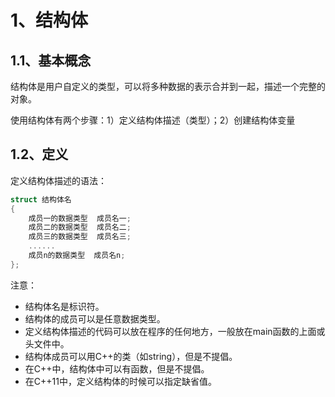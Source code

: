 # 1、结构体

## 1.1、基本概念

结构体是用户自定义的类型，可以将多种数据的表示合并到一起，描述一个完整的对象。

使用结构体有两个步骤：1）定义结构体描述（类型）；2）创建结构体变量

## 1.2、定义

定义结构体描述的语法：
```cpp
struct 结构体名
{
    成员一的数据类型  成员名一;
    成员二的数据类型  成员名二;
    成员三的数据类型  成员名三;
    ......
    成员n的数据类型  成员名n;
};
```
注意：
- 结构体名是标识符。
- 结构体的成员可以是任意数据类型。
- 定义结构体描述的代码可以放在程序的任何地方，一般放在main函数的上面或头文件中。
- 结构体成员可以用C++的类（如string），但是不提倡。
- 在C++中，结构体中可以有函数，但是不提倡。
- 在C++11中，定义结构体的时候可以指定缺省值。
